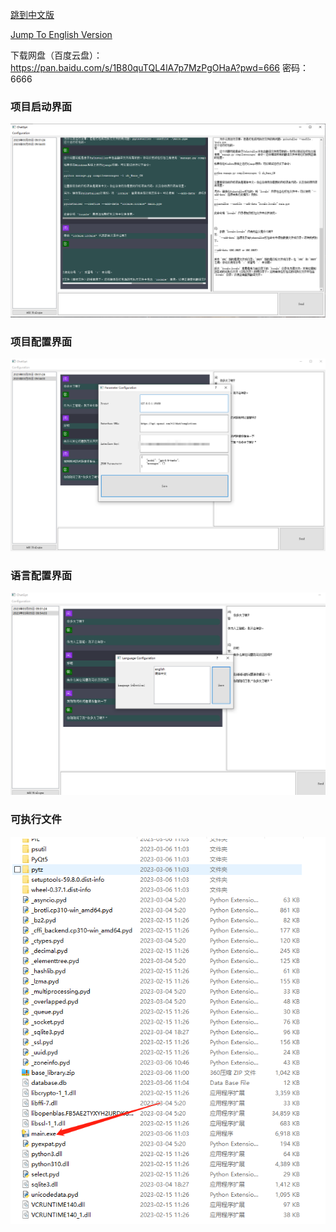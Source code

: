 [跳到中文版](docs/Readme_zh.md)

[Jump To English Version](docs/Readme_en.md)


下载网盘（百度云盘）：https://pan.baidu.com/s/1B80quTQL4lA7p7MzPgOHaA?pwd=666
密码：6666

### 项目启动界面

![img.png](docs/img.png)

### 项目配置界面
![img.png](docs/img1.png)

### 语言配置界面
![img.png](docs/img2.png)

### 可执行文件
![img.png](docs/img3.png)